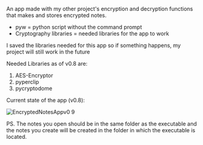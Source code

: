 
An app made with my other project's encryption and decryption functions that makes and stores encrypted notes.
- pyw = python script without the command prompt
- Cryptography libraries = needed libraries for the app to work

I saved the libraries needed for this app so if something happens, my project will still work in the future

Needed Libraries as of v0.8 are:
  1. AES-Encryptor
  2. pyperclip
  3. pycryptodome

Current state of the app (v0.8):

![EncryptedNotesAppv0 9](https://user-images.githubusercontent.com/85651296/180082339-bf3d1e97-f952-4b8b-831e-7a80427bbb46.png)

PS. The notes you open should be in the same folder as the executable and the notes you create will be created in the folder in which the executable is located.
